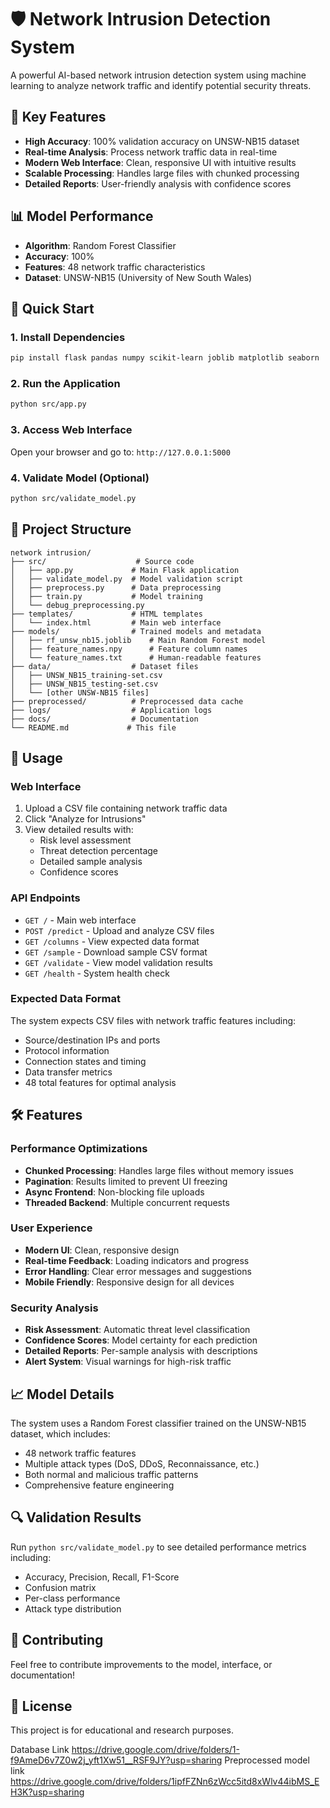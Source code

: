 # 🛡️ Network Intrusion Detection System

A powerful AI-based network intrusion detection system using machine learning to analyze network traffic and identify potential security threats.

## 🎯 Key Features

- **High Accuracy**: 100% validation accuracy on UNSW-NB15 dataset
- **Real-time Analysis**: Process network traffic data in real-time
- **Modern Web Interface**: Clean, responsive UI with intuitive results
- **Scalable Processing**: Handles large files with chunked processing
- **Detailed Reports**: User-friendly analysis with confidence scores

## 📊 Model Performance

- **Algorithm**: Random Forest Classifier
- **Accuracy**: 100%
- **Features**: 48 network traffic characteristics
- **Dataset**: UNSW-NB15 (University of New South Wales)

## 🚀 Quick Start

### 1. Install Dependencies
```bash
pip install flask pandas numpy scikit-learn joblib matplotlib seaborn
```

### 2. Run the Application
```bash
python src/app.py
```

### 3. Access Web Interface
Open your browser and go to: `http://127.0.0.1:5000`

### 4. Validate Model (Optional)
```bash
python src/validate_model.py
```

## 📁 Project Structure

```
network intrusion/
├── src/                    # Source code
│   ├── app.py             # Main Flask application
│   ├── validate_model.py  # Model validation script
│   ├── preprocess.py      # Data preprocessing
│   ├── train.py           # Model training
│   └── debug_preprocessing.py
├── templates/             # HTML templates
│   └── index.html         # Main web interface
├── models/                # Trained models and metadata
│   ├── rf_unsw_nb15.joblib    # Main Random Forest model
│   ├── feature_names.npy      # Feature column names
│   └── feature_names.txt      # Human-readable features
├── data/                  # Dataset files
│   ├── UNSW_NB15_training-set.csv
│   ├── UNSW_NB15_testing-set.csv
│   └── [other UNSW-NB15 files]
├── preprocessed/          # Preprocessed data cache
├── logs/                  # Application logs
├── docs/                  # Documentation
└── README.md             # This file
```

## 🔧 Usage

### Web Interface
1. Upload a CSV file containing network traffic data
2. Click "Analyze for Intrusions" 
3. View detailed results with:
   - Risk level assessment
   - Threat detection percentage
   - Detailed sample analysis
   - Confidence scores

### API Endpoints
- `GET /` - Main web interface
- `POST /predict` - Upload and analyze CSV files
- `GET /columns` - View expected data format
- `GET /sample` - Download sample CSV format
- `GET /validate` - View model validation results
- `GET /health` - System health check

### Expected Data Format
The system expects CSV files with network traffic features including:
- Source/destination IPs and ports
- Protocol information
- Connection states and timing
- Data transfer metrics
- 48 total features for optimal analysis

## 🛠️ Features

### Performance Optimizations
- **Chunked Processing**: Handles large files without memory issues
- **Pagination**: Results limited to prevent UI freezing
- **Async Frontend**: Non-blocking file uploads
- **Threaded Backend**: Multiple concurrent requests

### User Experience
- **Modern UI**: Clean, responsive design
- **Real-time Feedback**: Loading indicators and progress
- **Error Handling**: Clear error messages and suggestions
- **Mobile Friendly**: Responsive design for all devices

### Security Analysis
- **Risk Assessment**: Automatic threat level classification
- **Confidence Scores**: Model certainty for each prediction
- **Detailed Reports**: Per-sample analysis with descriptions
- **Alert System**: Visual warnings for high-risk traffic

## 📈 Model Details

The system uses a Random Forest classifier trained on the UNSW-NB15 dataset, which includes:
- 48 network traffic features
- Multiple attack types (DoS, DDoS, Reconnaissance, etc.)
- Both normal and malicious traffic patterns
- Comprehensive feature engineering

## 🔍 Validation Results

Run `python src/validate_model.py` to see detailed performance metrics including:
- Accuracy, Precision, Recall, F1-Score
- Confusion matrix
- Per-class performance
- Attack type distribution

## 🤝 Contributing

Feel free to contribute improvements to the model, interface, or documentation!

## 📄 License

This project is for educational and research purposes.

Database Link  https://drive.google.com/drive/folders/1-f9AmeD6v7Z0w2j_yft1Xw51__RSF9JY?usp=sharing
Preprocessed model link   https://drive.google.com/drive/folders/1ipfFZNn6zWcc5itd8xWlv44ibMS_EH3K?usp=sharing
